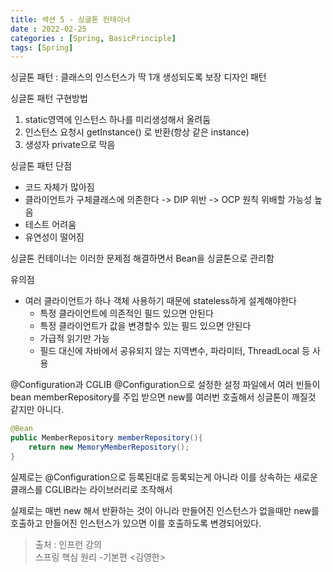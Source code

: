 ```yaml
---
title: 섹션 5 - 싱글톤 컨테이너
date : 2022-02-25
categories : [Spring, BasicPrinciple]
tags: [Spring]
---
```


싱글톤 패턴 : 클래스의 인스턴스가 딱 1개 생성되도록 보장 디자인 패턴

싱글톤 패턴 구현방법
1) static영역에 인스턴스 하나를 미리생성해서 올려둠
2) 인스턴스 요청시 getInstance() 로  반환(항상 같은 instance)
3) 생성자 private으로 막음

싱글톤 패턴 단점
* 코드 자체가 많아짐
* 클라이언트가 구체클래스에 의존한다 -> DIP 위반 -> OCP 원칙 위배할 가능성 높음
* 테스트 어려움
* 유연성이 떨어짐

싱글톤 컨테이너는 이러한 문제점 해결하면서 Bean을 싱글톤으로 관리함

유의점
* 여러 클라이언트가 하나 객체 사용하기 때문에 stateless하게 설계해야한다
    * 특정 클라이언트에 의존적인 필드 있으면 안된다
    * 특정 클라이언트가 값을 변경할수  있는 필드 있으면 안된다
    * 가급적 읽기만 가능
    * 필드 대신에 자바에서 공유되지 않는 지역변수, 파라미터, ThreadLocal 등 사용

@Configuration과 CGLIB
@Configuration으로 설정한 설정 파일에서
여러 빈들이 bean memberRepository를 주입 받으면 new를 여러번 호출해서 싱글톤이 깨질것 같지만 아니다.
```Java
@Bean
public MemberRepository memberRepository(){
	return new MemoryMemberRepository();
}
```

실제로는 @Configuration으로 등록된대로 등록되는게 아니라 이를 상속하는 새로운 클래스를 CGLIB라는 라이브러리로 조작해서

실제로는 매번 new 해서 반환하는 것이 아니라 만들어진 인스턴스가 없을때만 new를 호출하고 만들어진 인스턴스가 있으면 이를 호출하도록 변경되어있다.

> 출처 : 인프런 강의 <br>
>  스프링 핵심 원리 -기본편 <김영한>